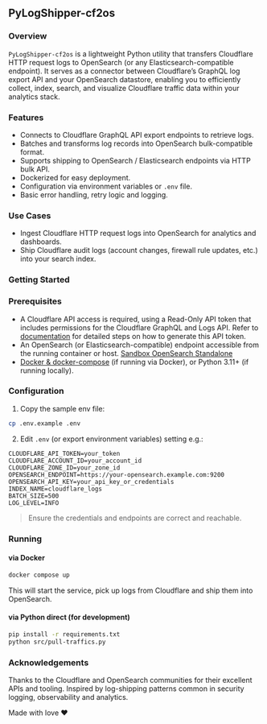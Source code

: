 ## PyLogShipper-cf2os

### Overview  
`PyLogShipper-cf2os` is a lightweight Python utility that transfers Cloudflare HTTP request logs to OpenSearch (or any Elasticsearch-compatible endpoint).
It serves as a connector between Cloudflare’s GraphQL log export API and your OpenSearch datastore, enabling you to efficiently collect, index, search, and visualize Cloudflare traffic data within your analytics stack.


### Features  
- Connects to Cloudflare GraphQL API export endpoints to retrieve logs.  
- Batches and transforms log records into OpenSearch bulk-compatible format.  
- Supports shipping to OpenSearch / Elasticsearch endpoints via HTTP bulk API.  
- Dockerized for easy deployment.  
- Configuration via environment variables or `.env` file.  
- Basic error handling, retry logic and logging.  

### Use Cases  
- Ingest Cloudflare HTTP request logs into OpenSearch for analytics and dashboards.  
- Ship Cloudflare audit logs (account changes, firewall rule updates, etc.) into your search index.  

### Getting Started  

### Prerequisites  
- A Cloudflare API access is required, using a Read-Only API token that includes permissions for the Cloudflare GraphQL and Logs API.
Refer to [documentation](docs/Cloudflare-create-read-only-api-user.md) for detailed steps on how to generate this API token.
- An OpenSearch (or Elasticsearch-compatible) endpoint accessible from the running container or host. [Sandbox OpenSearch Standalone](git@github.com:danydavila/POC-Elasticsearch-Opensearch.git) 
- [Docker & docker-compose](https://www.docker.com/) (if running via Docker), or Python 3.11+ (if running locally).

### Configuration

1. Copy the sample env file:

```bash
cp .env.example .env
```

2. Edit `.env` (or export environment variables) setting e.g.:

```
CLOUDFLARE_API_TOKEN=your_token  
CLOUDFLARE_ACCOUNT_ID=your_account_id  
CLOUDFLARE_ZONE_ID=your_zone_id  
OPENSEARCH_ENDPOINT=https://your-opensearch.example.com:9200  
OPENSEARCH_API_KEY=your_api_key_or_credentials  
INDEX_NAME=cloudflare_logs  
BATCH_SIZE=500  
LOG_LEVEL=INFO  
```

> Ensure the credentials and endpoints are correct and reachable.

### Running

#### via Docker

```bash
docker compose up
```

This will start the service, pick up logs from Cloudflare and ship them into OpenSearch.

#### via Python direct (for development)

```bash
pip install -r requirements.txt  
python src/pull-traffics.py
```

### Acknowledgements

Thanks to the Cloudflare and OpenSearch communities for their excellent APIs and tooling.
Inspired by log-shipping patterns common in security logging, observability and analytics.


Made with love ❤️
